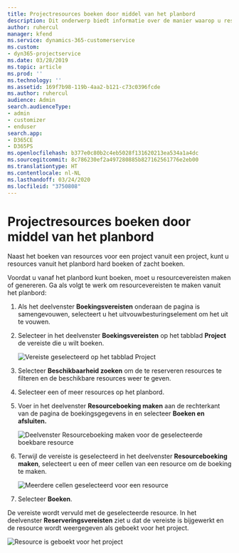 ```yaml
---
title: Projectresources boeken door middel van het planbord
description: Dit onderwerp biedt informatie over de manier waarop u resources kunt boeken.
author: ruhercul
manager: kfend
ms.service: dynamics-365-customerservice
ms.custom:
- dyn365-projectservice
ms.date: 03/28/2019
ms.topic: article
ms.prod: ''
ms.technology: ''
ms.assetid: 169f7b98-119b-4aa2-b121-c73c0396fcde
ms.author: ruhercul
audience: Admin
search.audienceType:
- admin
- customizer
- enduser
search.app:
- D365CE
- D365PS
ms.openlocfilehash: b377e0c80b2c4eb5028f131620213ea534a1a4dc
ms.sourcegitcommit: 8c786230ef2a497280885b827162561776e2eb00
ms.translationtype: HT
ms.contentlocale: nl-NL
ms.lasthandoff: 03/24/2020
ms.locfileid: "3750808"
---
```

# <a name="use-the-schedule-board-to-book-project-resources"></a>Projectresources boeken door middel van het planbord

Naast het boeken van resources voor een project vanuit een project, kunt u resources vanuit het planbord hard boeken of zacht boeken.

Voordat u vanaf het planbord kunt boeken, moet u resourcevereisten maken of genereren. Ga als volgt te werk om resourcevereisten te maken vanuit het planbord:

1. Als het deelvenster **Boekingsvereisten** onderaan de pagina is samengevouwen, selecteert u het uitvouwbesturingselement om het uit te vouwen.
2. Selecteer in het deelvenster **Boekingsvereisten** op het tabblad **Project** de vereiste die u wilt boeken.

    ![Vereiste geselecteerd op het tabblad Project](media/Resource-Management-image73.png)

3. Selecteer **Beschikbaarheid zoeken** om de te reserveren resources te filteren en de beschikbare resources weer te geven. 
4. Selecteer een of meer resources op het planbord. 
5. Voer in het deelvenster **Resourceboeking maken** aan de rechterkant van de pagina de boekingsgegevens in en selecteer **Boeken en afsluiten.**

    ![Deelvenster Resourceboeking maken voor de geselecteerde boekbare resource](media/Resource-Management-image74.png)

6. Terwijl de vereiste is geselecteerd in het deelvenster **Resourceboeking maken**, selecteert u een of meer cellen van een resource om de boeking te maken.

    ![Meerdere cellen geselecteerd voor een resource](media/Resource-Management-image75.png)

7. Selecteer **Boeken**.

De vereiste wordt vervuld met de geselecteerde resource. In het deelvenster **Reserveringsvereisten** ziet u dat de vereiste is bijgewerkt en de resource wordt weergegeven als geboekt voor het project.

![Resource is geboekt voor het project](media/Resource-Management-image76.png)
